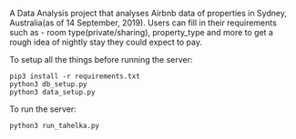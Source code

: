 A Data Analysis project that analyses Airbnb data of properties in Sydney, Australia(as of 14 September, 2019). Users can fill in their requirements such as - room type(private/sharing), property_type and more to get a rough idea of nightly stay they could expect to pay.

To setup all the things before running the server:
```
pip3 install -r requirements.txt
python3 db_setup.py
python3 data_setup.py
```

To run the server:
```
python3 run_tahelka.py
```
